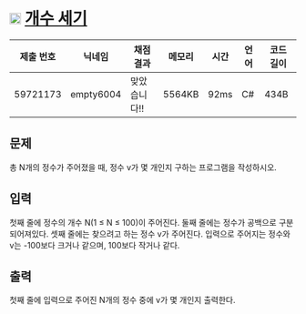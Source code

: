 # <img width="20px"  src="https://d2gd6pc034wcta.cloudfront.net/tier/1.svg" class="solvedac-tier"> [개수 세기](https://www.acmicpc.net/problem/10807) 

| 제출 번호 | 닉네임 | 채점 결과 | 메모리 | 시간 | 언어 | 코드 길이 |
|---|---|---|---|---|---|---|
|59721173|empty6004|맞았습니다!! |5564KB|92ms|C#|434B|

## 문제
<p>총 N개의 정수가 주어졌을 때, 정수 v가 몇 개인지 구하는 프로그램을 작성하시오.</p>

## 입력
<p>첫째 줄에 정수의 개수 N(1 ≤ N ≤ 100)이 주어진다. 둘째 줄에는 정수가 공백으로 구분되어져있다. 셋째 줄에는 찾으려고 하는 정수 v가 주어진다. 입력으로 주어지는 정수와 v는 -100보다 크거나 같으며, 100보다 작거나 같다.</p>

## 출력
<p>첫째 줄에 입력으로 주어진 N개의 정수 중에 v가 몇 개인지 출력한다.</p>

